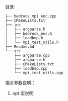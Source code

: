 <!--
 * @Description: encoder文件夹内文件说明
 * @Version: 1.0
 * @Autor: Bedrock
 * @Date: 2022-01-11 16:47:46
 * @LastEditors: Bedrock
 * @LastEditTime: 2022-01-11 16:48:53
 * @Author: Bedrock
 * @FilePath: /bedrock_encoder/encoder/Readme.md
 * 版权声明
-->


目录:
```
├── bedrock_mpi_enc.cpp 
├── CMakeLists.txt
├── inc
│   ├── argparse.h
│   ├── bedrock_enc.h
│   ├── loadbmp.h
│   └── mpi_test_utils.h
├── Readme.md
└── src
    ├── argparse.cpp
    ├── argparse.h
    ├── CMakeLists.txt
    ├── loadbmp.cpp
    └── mpi_test_utils.cpp
```

相关参数说明：

1. opt 宏说明
